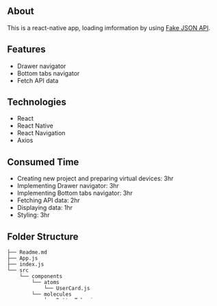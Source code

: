 ## About

This is a react-native app, loading imformation by using [Fake JSON API](https://mocki.io/fake-json-api).

## Features

- Drawer navigator
- Bottom tabs navigator
- Fetch API data

## Technologies

- React
- React Native
- React Navigation
- Axios

## Consumed Time

- Creating new project and preparing virtual devices: 3hr
- Implementing Drawer navigator: 3hr
- Implementing Bottom tabs navigator: 3hr
- Fetching API data: 2hr
- Displaying data: 1hr
- Styling: 3hr

## Folder Structure

```
├── Readme.md                   
├── App.js
├── index.js                         
└── src                      
    └── components
        └── atoms 
            └── UserCard.js
        └── molecules
            └── BottomTabs.js
        └── navigators
            ├── HomeStack.js
            ├── LeftDrawer.js
            └── MainTabs.js
        └── pages                       //分頁
            ├── AboutScreen.js
            ├── AlbumsScreen.js
            ├── FeedScreen.js
            ├── HomeScreen.js
            └── SettingsScreen.js
    └── theme                           //主題顏色與樣式
        ├── colors.js
        └── fonts.js
```

## How to publish the app

### Google Play Store

1. [Digitally signing your Android app](https://developer.android.com/studio/publish/app-signing#app-signing-google-play)

    For security and encryption, it is mandatory to digitally sign the apps before publishing.
    You need a hash key, a release key, to sign an app. This key is used to sign all the future updates, so it’s important to keep it safe; otherwise, you may lose access to your app.

2. Generating an upload key

    You can generate an upload key using [Java keytool](https://docs.oracle.com/javase/8/docs/technotes/tools/unix/keytool.html).

3. Updating Gradle files

4. Generating the APK release build

5. Testing the release build

    If you want to test your release build without manually installing it on your phone,
    run it with the following command:
    ```
    $ npx react-native run-android --variant=release
    ```

### Apple App Store

1. Enable App Transport Security

2. Configure release scheme

3. Build app for release

    You can also use the React Native CLI to perform this operation using the option --configuration with the value Release.
    Run the command below:
    ```
    $ npx react-native run-ios --configuration Release
    ```




